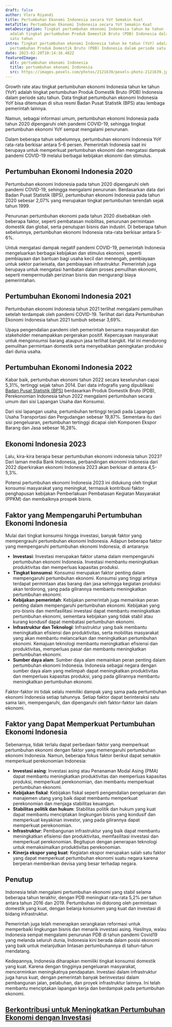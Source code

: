 ```yaml
---
draft: false
author: Vlora Riyandi
title: Pertumbuhan Ekonomi Indonesia secara YoY Semakin Kuat
metaTitle: Pertumbuhan Ekonomi Indonesia secara YoY Semakin Kuat
metaDescription: Tingkat pertumbuhan ekonomi Indonesia tahun ke tahun (YoY)
  adalah tingkat pertumbuhan Produk Domestik Bruto (PDB) Indonesia dalam periode
  satu tahun
intro: Tingkat pertumbuhan ekonomi Indonesia tahun ke tahun (YoY) adalah tingkat
  pertumbuhan Produk Domestik Bruto (PDB) Indonesia dalam periode satu tahun
date: 2023-02-20T10:14:16.482Z
featuredImage:
  alt: pertumbuhan ekonomi Indonesia
  title: pertumbuhan ekonomi Indonesia
  src: https://images.pexels.com/photos/2121639/pexels-photo-2121639.jpeg?auto=compress&cs=tinysrgb&w=600
---
```

Growth rate atau tingkat pertumbuhan ekonomi Indonesia tahun ke tahun (YoY) adalah tingkat pertumbuhan Produk Domestik Bruto (PDB) Indonesia dalam periode satu tahun. Data tingkat pertumbuhan ekonomi Indonesia YoY bisa ditemukan di situs resmi Badan Pusat Statistik (BPS) atau lembaga pemerintah lainnya.

Namun, sebagai informasi umum, pertumbuhan ekonomi Indonesia pada tahun 2020 dipengaruhi oleh pandemi COVID-19, sehingga tingkat pertumbuhan ekonomi YoY sempat mengalami penurunan. 

Dalam beberapa tahun sebelumnya, pertumbuhan ekonomi Indonesia YoY rata-rata berkisar antara 5-6 persen. Pemerintah Indonesia saat ini berupaya untuk memperkuat pertumbuhan ekonomi dan mengatasi dampak pandemi COVID-19 melalui berbagai kebijakan ekonomi dan stimulus.

## Pertumbuhan Ekonomi Indonesia 2020

Pertumbuhan ekonomi Indonesia pada tahun 2020 dipengaruhi oleh pandemi COVID-19, sehingga mengalami penurunan. Berdasarkan data dari Badan Pusat Statistik (BPS), pertumbuhan ekonomi Indonesia pada tahun 2020 sebesar 2,07% yang merupakan tingkat pertumbuhan terendah sejak tahun 1999.

Penurunan pertumbuhan ekonomi pada tahun 2020 disebabkan oleh beberapa faktor, seperti pembatasan mobilitas, penurunan permintaan domestik dan global, serta penutupan bisnis dan industri. Di beberapa tahun sebelumnya, pertumbuhan ekonomi Indonesia rata-rata berkisar antara 5-6%.

Untuk mengatasi dampak negatif pandemi COVID-19, pemerintah Indonesia mengeluarkan berbagai kebijakan dan stimulus ekonomi, seperti pembiayaan dan bantuan bagi usaha kecil dan menengah, pembiayaan untuk sektor pariwisata, dan pembiayaan infrastruktur. Pemerintah juga berupaya untuk mengatasi hambatan dalam proses pemulihan ekonomi, seperti mempermudah perizinan bisnis dan mengurangi biaya pemerintahan.

## Pertumbuhan Ekonomi Indonesia 2021

Pertumbuhan ekonomi Indonesia tahun 2021 terlihat mengalami pemulihan setelah terdampak oleh pandemi COVID-19. Terlihat dari data Pertumbuhan Ekonomi Indonesia tahun 2021 tumbuh sebesar 3,69%.

Upaya pengendalian pandemi oleh pemerintah bersama masyarakat dan stakeholder menampakkan pergerakan positif. Kepercayaan masyarakat untuk mengonsumsi barang ataupun jasa terlihat bangkit. Hal ini mendorong pemulihan permintaan domestik serta menyebabkan peningkatan produksi dari dunia usaha. 

## Pertumbuhan Ekonomi Indonesia 2022

Kabar baik, pertumbuhan ekonomi tahun 2022 secara keseluruhan capai 5,31%, tertinggi sejak tahun 2014. Dari data infografis yang dipublikasi [Badan Pusat Statistik (BPS)](https://www.bps.go.id/website/images/Pertumbuhan-Ekonomi-TW-IV-2022-ind.jpg) berdasarkan Produk Domestik Bruto (PDB), Perekonomian Indonesia tahun 2022 mengalami pertumbuhan secara umum dari sisi Lapangan Usaha dan Konsumsi. 

Dari sisi lapangan usaha, pertumbuhan tertinggi terjadi pada Lapangan Usaha Transportasi dan Pergudangan sebesar 19,87%. Sementara itu dari sisi pengeluaran, pertumbuhan tertinggi dicapai oleh Komponen Ekspor Barang dan Jasa sebesar 16,28%. 

## Ekonomi Indonesia 2023

Lalu, kira-kira berapa besar pertumbuhan ekonomi indonesia tahun 2023? Dari laman media Bank Indonesia, perbandingan ekonomi indonesia dari 2022 diperkirakan ekonomi Indonesia 2023 akan berkisar di antara 4,5-5,3%.

Potensi pertumbuhan ekonomi Indonesia 2023 ini didukung oleh tingkat konsumsi masyarakat yang meningkat, termasuk kontribusi faktor penghapusan kebijakan Pemberlakuan Pembatasan Kegiatan Masyarakat (PPKM) dan membaiknya prospek bisnis.

## Faktor yang Mempengaruhi Pertumbuhan Ekonomi Indonesia

Mulai dari tingkat konsumsi hingga investasi, banyak faktor yang mempengrauhi pertumbuhan ekonomi Indonesia. Adapun beberapa faktor yang mempengaruhi pertumbuhan ekonomi Indonesia, di antaranya:

* **Investasi**: Investasi merupakan faktor utama dalam mempengaruhi pertumbuhan ekonomi Indonesia. Investasi membantu meningkatkan produktivitas dan memperluas kapasitas produksi.
* **Tingkat konsumsi**: Konsumsi merupakan faktor penting dalam mempengaruhi pertumbuhan ekonomi. Konsumsi yang tinggi artinya terdapat permintaan atas barang dan jasa sehingga kegiatan produksi akan terdorong, yang pada gilirannya membantu meningkatkan pertumbuhan ekonomi.
* **Kebijakan pemerintah**: Kebijakan pemerintah juga memainkan peran penting dalam mempengaruhi pertumbuhan ekonomi. Kebijakan yang pro-bisnis dan memfasilitasi investasi dapat membantu meningkatkan pertumbuhan ekonomi, sementara kebijakan yang tidak stabil atau kurang kondusif dapat membatasi pertumbuhan ekonomi.
* **Infrastruktur dan Teknologi**: Infrastruktur yang baik membantu meningkatkan efisiensi dan produktivitas, serta mobilitas masyarakat yang akan membantu melancarkan dan meningkatkan pertumbuhan ekonomi. Kemajuan teknologi membantu meningkatkan efisiensi dan produktivitas, memperluas pasar dan membantu meningkatkan pertumbuhan ekonomi.
* **Sumber daya alam**: Sumber daya alam memainkan peran penting dalam pertumbuhan ekonomi Indonesia. Indonesia sebagai negara dengan sumber daya alam yang melimpah dapat meningkatkan produktivitas dan memperluas kapasitas produksi, yang pada gilirannya membantu meningkatkan pertumbuhan ekonomi.

Faktor-faktor ini tidak selalu memiliki dampak yang sama pada pertumbuhan ekonomi Indonesia setiap tahunnya. Setiap faktor dapat berinteraksi satu sama lain, mempengaruhi, dan dipengaruhi oleh faktor-faktor lain dalam ekonomi.

## Faktor yang Dapat Memperkuat Pertumbuhan Ekonomi Indonesia

Sebenarnya, tidak terlalu dapat perbedaan faktor yang memperkuat pertumbuhan ekonomi dengan faktor yang memengaruhi pertumbuhan ekonomi Indonesia. Namun, beberapa fokus faktor berikut dapat semakin memperkuat perekonomian Indonesia:

* **Investasi asing**: Investasi asing atau Penanaman Modal Asing (PMA) dapat membantu meningkatkan produktivitas dan memperluas kapasitas produksi, memperkuat perekonomian, dan membantu memperkuat pertumbuhan ekonomi.
* **Kebijakan fiskal**: Kebijakan fiskal seperti pengendalian pengeluaran dan manajemen utang yang baik dapat membantu memperkuat perekonomian dan menjaga stabilitas keuangan.
* **Stabilitas politik dan hukum**: Stabilitas politik dan hukum yang kuat dapat membantu menciptakan lingkungan bisnis yang kondusif dan memperkuat keyakinan investor, yang pada gilirannya dapat memperkuat perekonomian.
* **Infrastruktur**: Pembangunan infrastruktur yang baik dapat membantu meningkatkan efisiensi dan produktivitas, memfasilitasi investasi dan memperkuat perekonomian. Begitupun dengan penerapan teknologi untuk memaksimalkan produktivitas perekonomian.
* **Kinerja ekspor yang kuat**: Kegiatan ekspor merupakan salah satu faktor yang dapat memperkuat pertumbuhan ekonomi suatu negara karena berperan memberikan devisa yang besar terhadap negara.

## Penutup

Indonesia telah mengalami pertumbuhan ekonomi yang stabil selama beberapa tahun terakhir, dengan PDB meningkat rata-rata 5,2% per tahun antara tahun 2016 dan 2019. Pertumbuhan ini didorong oleh permintaan domestik yang kuat, dengan belanja konsumen yang kuat dan investasi di bidang infrastruktur. 

Pemerintah juga telah menerapkan serangkaian reformasi untuk memperbaiki lingkungan bisnis dan menarik investasi asing. Hasilnya, walau Indonesia sempat mengalami penurunan PDB di tahun pandemi Covid19 yang melanda seluruh dunia, Indonesia kini berada dalam posisi ekonomi yang baik untuk melanjutkan lintasan pertumbuhannya di tahun-tahun mendatang.

Kedepannya, Indonesia diharapkan memiliki tingkat konsumsi domestik yang kuat. Karena dengan tingginya pengeluaran masyarakat, mencerminkan meningkatnya pendapatan. Investasi dalam infrastruktur juga harus kuat, dengan pemerintah banyak berinvestasi dalam pembangunan jalan, pelabuhan, dan proyek infrastruktur lainnya. Ini telah membantu menciptakan lapangan kerja dan berdampak pada pertumbuhan ekonomi.[](https://app.landx.id/?utm_source=Organic+Page&utm_medium=Content+Blog&utm_campaign=BlogLandX&utm_id=Blog)

## [B﻿erkontribusi untuk Meningkatkan Pertumbuhan Ekonomi dengan Investasi](https://app.landx.id/?utm_source=Organic+Page&utm_medium=Content+Blog&utm_campaign=BlogLandX&utm_id=Blog)